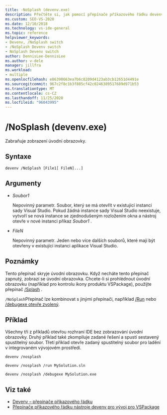 ```yaml
---
title: -NoSplash (devenv.exe)
description: Přečtěte si, jak pomocí přepínače příkazového řádku devenv pro aplikaci devenv zabránit zobrazení úvodní obrazovky.
ms.custom: SEO-VS-2020
ms.date: 12/10/2018
ms.technology: vs-ide-general
ms.topic: reference
helpviewer_keywords:
- Devenv, /NoSplash switch
- /NoSplash Devenv switch
- NoSplash Devenv switch
author: DennisLee-DennisLee
ms.author: v-dele
manager: jillfra
ms.workload:
- multiple
ms.openlocfilehash: e86398663ea7b6c8209d4123ab3cb12651d4491e
ms.sourcegitcommit: 967c2f8c1b3f805cf42c0246389517689d971b53
ms.translationtype: MT
ms.contentlocale: cs-CZ
ms.lasthandoff: 11/25/2020
ms.locfileid: "96043995"
---
```

# <a name="nosplash-devenvexe"></a>/NoSplash (devenv.exe)

Zabraňuje zobrazení úvodní obrazovky.

## <a name="syntax"></a>Syntaxe

```shell
devenv /NoSplash [File1[ FileN]...]
```

## <a name="arguments"></a>Argumenty

- *Soubor1*

  Nepovinný parametr. Soubor, který se má otevřít v existující instanci sady Visual Studio. Pokud žádná instance sady Visual Studio neexistuje, vytvoří se nová instance se zjednodušeným rozložením okna a nástroj otevře v nové instanci příkaz *Soubor1* .

- *FileN*

  Nepovinný parametr. Jeden nebo více dalších souborů, které mají být otevřeny v existující instanci aplikace Visual Studio.

## <a name="remarks"></a>Poznámky

Tento přepínač skryje úvodní obrazovku. Když necháte tento přepínač zapnutý, zobrazí se úvodní obrazovka. Chcete-li si prohlédnout úvodní obrazovku (například pro kontrolu ikony produktu VSPackage), použijte přepínač [/Splash](../../extensibility/devenv-command-line-switches-for-vspackage-development.md) .

`/NoSplash`Přepínač lze kombinovat s jinými přepínači, například [/Run](run-devenv-exe.md) nebo [/debugexe otevře zvolený](debugexe-devenv-exe.md).

## <a name="example"></a>Příklad

Všechny tři z příkladů otevřou rozhraní IDE bez zobrazování úvodní obrazovky. Druhý příklad také zkompiluje zadané řešení a spustí sestavený spustitelný soubor. Třetí příklad otevře zadaný spustitelný soubor pro ladění v integrovaném vývojovém prostředí.

```shell
devenv /nosplash

devenv /nosplash /run MySolution.sln

devenv /nosplash /debugexe MySolution.exe
```

## <a name="see-also"></a>Viz také

- [Devenv – přepínače příkazového řádku](../../ide/reference/devenv-command-line-switches.md)
- [Přepínače příkazového řádku nástroje devenv pro vývoj pro VSPackage](../../extensibility/devenv-command-line-switches-for-vspackage-development.md)
